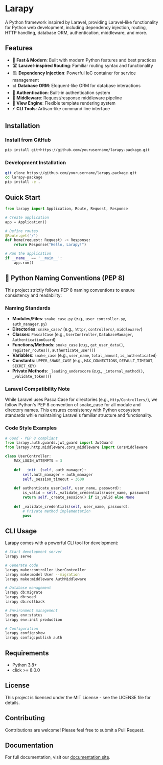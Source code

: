 # Larapy

A Python framework inspired by Laravel, providing Laravel-like functionality for Python web development, including dependency injection, routing, HTTP handling, database ORM, authentication, middleware, and more.

## Features

- 🚀 **Fast & Modern**: Built with modern Python features and best practices
- 🛣️ **Laravel-inspired Routing**: Familiar routing syntax and functionality
- 🏗️ **Dependency Injection**: Powerful IoC container for service management
- 📊 **Database ORM**: Eloquent-like ORM for database interactions
- 🔐 **Authentication**: Built-in authentication system
- 🔧 **Middleware**: Request/response middleware pipeline
- 🎨 **View Engine**: Flexible template rendering system
- ⚡ **CLI Tools**: Artisan-like command line interface

## Installation

### Install from GitHub

```bash
pip install git+https://github.com/yourusername/larapy-package.git
```

### Development Installation

```bash
git clone https://github.com/yourusername/larapy-package.git
cd larapy-package
pip install -e .
```

## Quick Start

```python
from larapy import Application, Route, Request, Response

# Create application
app = Application()

# Define routes
@Route.get('/')
def home(request: Request) -> Response:
    return Response("Hello, Larapy!")

# Run the application
if __name__ == '__main__':
    app.run()
```

## 🐍 Python Naming Conventions (PEP 8)

This project strictly follows PEP 8 naming conventions to ensure consistency and readability:

### **Naming Standards**
- **Modules/Files**: `snake_case.py` (e.g., `user_controller.py`, `auth_manager.py`)
- **Directories**: `snake_case/` (e.g., `http/`, `controllers/`, `middleware/`)
- **Classes**: `PascalCase` (e.g., `UserController`, `DatabaseManager`, `AuthenticationGuard`)
- **Functions/Methods**: `snake_case` (e.g., `get_user_data()`, `register_routes()`, `authenticate_user()`)
- **Variables**: `snake_case` (e.g., `user_name`, `total_amount`, `is_authenticated`)
- **Constants**: `UPPER_SNAKE_CASE` (e.g., `MAX_CONNECTIONS`, `DEFAULT_TIMEOUT`, `SECRET_KEY`)
- **Private Methods**: `_leading_underscore` (e.g., `_internal_method()`, `_validate_token()`)

### **Laravel Compatibility Note**
While Laravel uses PascalCase for directories (e.g., `Http/Controllers/`), we follow Python's PEP 8 convention of snake_case for all module and directory names. This ensures consistency with Python ecosystem standards while maintaining Laravel's familiar structure and functionality.

### **Code Style Examples**
```python
# Good - PEP 8 compliant
from larapy.auth.guards.jwt_guard import JwtGuard
from larapy.http.middleware.cors_middleware import CorsMiddleware

class UserController:
    MAX_LOGIN_ATTEMPTS = 3
    
    def __init__(self, auth_manager):
        self.auth_manager = auth_manager
        self._session_timeout = 3600
    
    def authenticate_user(self, user_name, password):
        is_valid = self._validate_credentials(user_name, password)
        return self._create_session() if is_valid else None
    
    def _validate_credentials(self, user_name, password):
        # Private method implementation
        pass
```

## CLI Usage

Larapy comes with a powerful CLI tool for development:

```bash
# Start development server
larapy serve

# Generate code
larapy make:controller UserController
larapy make:model User --migration
larapy make:middleware AuthMiddleware

# Database management
larapy db:migrate
larapy db:seed
larapy db:rollback

# Environment management
larapy env:status
larapy env:init production

# Configuration
larapy config:show
larapy config:publish auth
```

## Requirements

- Python 3.8+
- click >= 8.0.0

## License

This project is licensed under the MIT License - see the LICENSE file for details.

## Contributing

Contributions are welcome! Please feel free to submit a Pull Request.

## Documentation

For full documentation, visit our [documentation site](https://github.com/yourusername/larapy-package#readme).